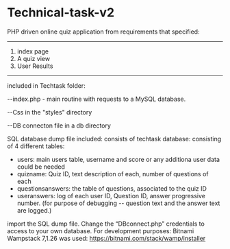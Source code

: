 # Technical-task-v2

PHP driven online quiz application from requirements that specified:

________________________________________________________________________________________________________________________________________
1. index page
2. A  quiz view
3. User Results
_________________________________________________________________________________________________________________________________________

included in Techtask folder:

--index.php - main routine with requests to a MySQL database.

--Css in the "styles" directory

--DB connecton file in a db directory


SQL database dump file included: consists of techtask database: consisting of 4 different tables:
- users: main users table, username and score or any additiona user data could be needed
- quizname: Quiz ID, text description of each, number of questions of each
- questionsanswers: the table of questions, associated to the quiz ID
- useranswers: log of each user ID, Question ID, answer progressive number. 
 (for purpose of debugging -- question text and the answer text are logged.) 

 import the SQL dump file. Change the “DBconnect.php” credentials to access to your own database.
 For development purposes: Bitnami Wampstack 7,1.26 was used: https://bitnami.com/stack/wamp/installer
 
 
